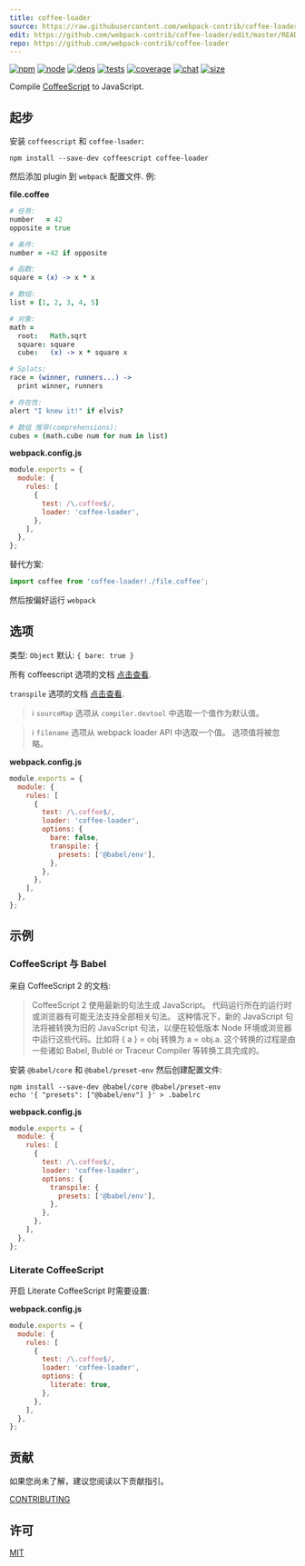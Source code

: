 ```yaml
---
title: coffee-loader
source: https://raw.githubusercontent.com/webpack-contrib/coffee-loader/master/README.md
edit: https://github.com/webpack-contrib/coffee-loader/edit/master/README.md
repo: https://github.com/webpack-contrib/coffee-loader
---
```



[![npm][npm]][npm-url]
[![node][node]][node-url]
[![deps][deps]][deps-url]
[![tests][tests]][tests-url]
[![coverage][cover]][cover-url]
[![chat][chat]][chat-url]
[![size][size]][size-url]



Compile [CoffeeScript](https://coffeescript.org/) to JavaScript.

## 起步

安装 `coffeescript` 和 `coffee-loader`:

```console
npm install --save-dev coffeescript coffee-loader
```

然后添加 plugin 到 `webpack` 配置文件. 例:

**file.coffee**

```coffee
# 任务:
number   = 42
opposite = true

# 条件:
number = -42 if opposite

# 函数:
square = (x) -> x * x

# 数组:
list = [1, 2, 3, 4, 5]

# 对象:
math =
  root:   Math.sqrt
  square: square
  cube:   (x) -> x * square x

# Splats:
race = (winner, runners...) ->
  print winner, runners

# 存在性:
alert "I knew it!" if elvis?

# 数组 推导(comprehensions):
cubes = (math.cube num for num in list)
```

**webpack.config.js**

```js
module.exports = {
  module: {
    rules: [
      {
        test: /\.coffee$/,
        loader: 'coffee-loader',
      },
    ],
  },
};
```

替代方案:

```js
import coffee from 'coffee-loader!./file.coffee';
```

然后按偏好运行 `webpack`

## 选项

类型: `Object`
默认: `{ bare: true }`

所有 coffeescript 选项的文档 [点击查看](https://coffeescript.org/#nodejs-usage).

`transpile` 选项的文档 [点击查看](https://coffeescript.org/#transpilation).

> ℹ️ `sourceMap` 选项从 `compiler.devtool` 中选取一个值作为默认值。

> ℹ️ `filename` 选项从 webpack loader API 中选取一个值。 选项值将被忽略。

**webpack.config.js**

```js
module.exports = {
  module: {
    rules: [
      {
        test: /\.coffee$/,
        loader: 'coffee-loader',
        options: {
          bare: false,
          transpile: {
            presets: ['@babel/env'],
          },
        },
      },
    ],
  },
};
```

## 示例

### CoffeeScript 与 Babel

来自 CoffeeScript 2 的文档:

> CoffeeScript 2 使用最新的句法生成 JavaScript。
> 代码运行所在的运行时或浏览器有可能无法支持全部相关句法。
> 这种情况下，新的 JavaScript 句法将被转换为旧的 JavaScript 句法，以便在较低版本 Node 环境或浏览器中运行这些代码。比如将 { a } = obj 转换为 a = obj.a.
> 这个转换的过程是由一些诸如 Babel, Bublé or Traceur Compiler 等转换工具完成的。

安装 `@babel/core` 和 `@babel/preset-env`  然后创建配置文件:

```console
npm install --save-dev @babel/core @babel/preset-env
echo '{ "presets": ["@babel/env"] }' > .babelrc
```

**webpack.config.js**

```js
module.exports = {
  module: {
    rules: [
      {
        test: /\.coffee$/,
        loader: 'coffee-loader',
        options: {
          transpile: {
            presets: ['@babel/env'],
          },
        },
      },
    ],
  },
};
```

### Literate CoffeeScript

开启 Literate CoffeeScript 时需要设置:

**webpack.config.js**

```js
module.exports = {
  module: {
    rules: [
      {
        test: /\.coffee$/,
        loader: 'coffee-loader',
        options: {
          literate: true,
        },
      },
    ],
  },
};
```

## 贡献

如果您尚未了解，建议您阅读以下贡献指引。

[CONTRIBUTING](https://github.com/webpack-contrib/coffee-loader/blob/master/.github/CONTRIBUTING.md)

## 许可

[MIT](https://github.com/webpack-contrib/coffee-loader/blob/master/LICENSE)

[npm]: https://img.shields.io/npm/v/coffee-loader.svg
[npm-url]: https://npmjs.com/package/coffee-loader
[node]: https://img.shields.io/node/v/coffee-loader.svg
[node-url]: https://nodejs.org/
[deps]: https://david-dm.org/webpack-contrib/coffee-loader.svg
[deps-url]: https://david-dm.org/webpack-contrib/coffee-loader
[tests]: https://github.com/webpack-contrib/coffee-loader/workflows/coffee-loader/badge.svg
[tests-url]: https://github.com/webpack-contrib/coffee-loader/actions
[cover]: https://codecov.io/gh/webpack-contrib/coffee-loader/branch/master/graph/badge.svg
[cover-url]: https://codecov.io/gh/webpack-contrib/coffee-loader
[chat]: https://badges.gitter.im/webpack/webpack.svg
[chat-url]: https://gitter.im/webpack/webpack
[size]: https://packagephobia.now.sh/badge?p=coffee-loader
[size-url]: https://packagephobia.now.sh/result?p=coffee-loader

